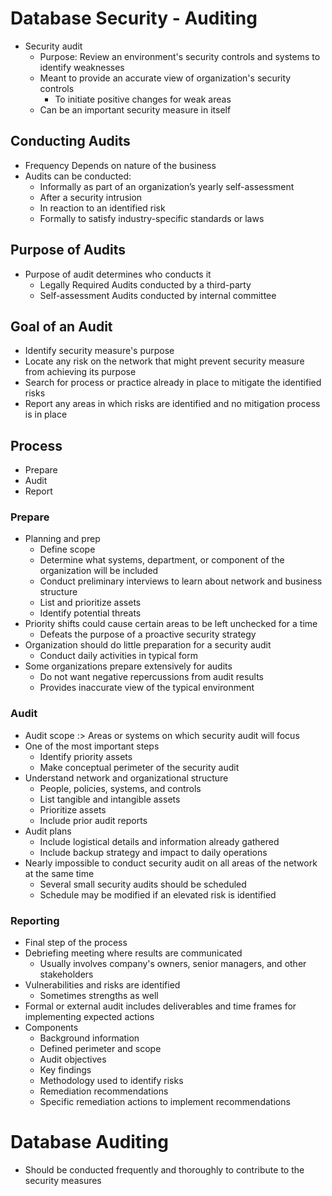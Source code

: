 # Database Security - Auditing
- Security audit
	- Purpose: Review an environment's security controls and systems to identify weaknesses
	- Meant to provide an accurate view of organization's security controls
		- To initiate positive changes for weak areas
	- Can be an important security measure in itself

## Conducting Audits
- Frequency Depends on nature of the business
- Audits can be conducted:  
	- Informally as part of an organization’s yearly self-assessment  
	- After a security intrusion  
	- In reaction to an identified risk  
	- Formally to satisfy industry-specific standards or laws

## Purpose of Audits
- Purpose of audit determines who conducts it
	- Legally Required Audits conducted by a third-party
	- Self-assessment Audits conducted by internal committee

## Goal of an Audit
- Identify security measure's purpose
- Locate any risk on the network that might prevent security measure from achieving its purpose
- Search for process or practice already in place to mitigate the identified risks
- Report any areas in which risks are identified and no mitigation process is in place 

## Process
- Prepare
- Audit
- Report

### Prepare
- Planning and prep
	- Define scope
	- Determine what systems, department, or component of the organization will be included
	- Conduct preliminary interviews to learn about network and business structure
	- List and prioritize assets
	- Identify potential threats
- Priority shifts could cause certain areas to be left unchecked for a time  
	- Defeats the purpose of a proactive security strategy  
- Organization should do little preparation for a security audit  
	- Conduct daily activities in typical form  
- Some organizations prepare extensively for audits  
	- Do not want negative repercussions from audit results  
	- Provides inaccurate view of the typical environment

### Audit
- Audit scope :> Areas or systems on which security audit will focus  
- One of the most important steps  
	- Identify priority assets  
	- Make conceptual perimeter of the security audit  
- Understand network and organizational structure 
	- People, policies, systems, and controls  
	- List tangible and intangible assets  
	- Prioritize assets  
	- Include prior audit reports
- Audit plans  
	- Include logistical details and information already gathered  
	- Include backup strategy and impact to daily operations  
- Nearly impossible to conduct security audit on all areas of the network at the same time  
	- Several small security audits should be scheduled  
	- Schedule may be modified if an elevated risk is identified

### Reporting
- Final step of the process
- Debriefing meeting where results are communicated
	- Usually involves company's owners, senior managers, and other stakeholders
- Vulnerabilities and risks are identified
	- Sometimes strengths as well
- Formal or external audit includes deliverables and time frames for implementing expected actions
- Components
	- Background information  
	- Defined perimeter and scope  
	- Audit objectives  
	- Key findings  
	- Methodology used to identify risks  
	- Remediation recommendations  
	- Specific remediation actions to implement recommendations

# Database Auditing
- Should be conducted frequently and thoroughly to contribute to the security measures